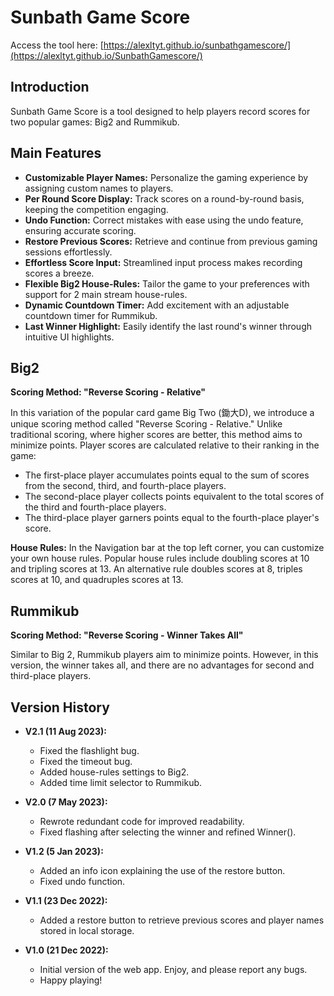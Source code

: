 # Sunbath Game Score

Access the tool here: [https://alexltyt.github.io/sunbathgamescore/](https://alexltyt.github.io/SunbathGamescore/)

## Introduction

Sunbath Game Score is a tool designed to help players record scores for two popular games: Big2 and Rummikub.

## Main Features

* **Customizable Player Names:** Personalize the gaming experience by assigning custom names to players.
* **Per Round Score Display:** Track scores on a round-by-round basis, keeping the competition engaging.
* **Undo Function:** Correct mistakes with ease using the undo feature, ensuring accurate scoring.
* **Restore Previous Scores:** Retrieve and continue from previous gaming sessions effortlessly.
* **Effortless Score Input:** Streamlined input process makes recording scores a breeze.
* **Flexible Big2 House-Rules:** Tailor the game to your preferences with support for 2 main stream house-rules.
* **Dynamic Countdown Timer:** Add excitement with an adjustable countdown timer for Rummikub.
* **Last Winner Highlight:** Easily identify the last round's winner through intuitive UI highlights.


## Big2

**Scoring Method: "Reverse Scoring - Relative"**

In this variation of the popular card game Big Two (鋤大D), we introduce a unique scoring method called "Reverse Scoring - Relative." Unlike traditional scoring, where higher scores are better, this method aims to minimize points. Player scores are calculated relative to their ranking in the game:

- The first-place player accumulates points equal to the sum of scores from the second, third, and fourth-place players.
- The second-place player collects points equivalent to the total scores of the third and fourth-place players.
- The third-place player garners points equal to the fourth-place player's score.

**House Rules:**
In the Navigation bar at the top left corner, you can customize your own house rules. Popular house rules include doubling scores at 10 and tripling scores at 13. An alternative rule doubles scores at 8, triples scores at 10, and quadruples scores at 13.

## Rummikub

**Scoring Method: "Reverse Scoring - Winner Takes All"**

Similar to Big 2, Rummikub players aim to minimize points. However, in this version, the winner takes all, and there are no advantages for second and third-place players.

## Version History

- **V2.1 (11 Aug 2023):**

  - Fixed the flashlight bug.
  - Fixed the timeout bug.
  - Added house-rules settings to Big2.
  - Added time limit selector to Rummikub.
- **V2.0 (7 May 2023):**

  - Rewrote redundant code for improved readability.
  - Fixed flashing after selecting the winner and refined Winner().
- **V1.2 (5 Jan 2023):**

  - Added an info icon explaining the use of the restore button.
  - Fixed undo function.
- **V1.1 (23 Dec 2022):**

  - Added a restore button to retrieve previous scores and player names stored in local storage.
- **V1.0 (21 Dec 2022):**

  - Initial version of the web app. Enjoy, and please report any bugs.
  - Happy playing!

